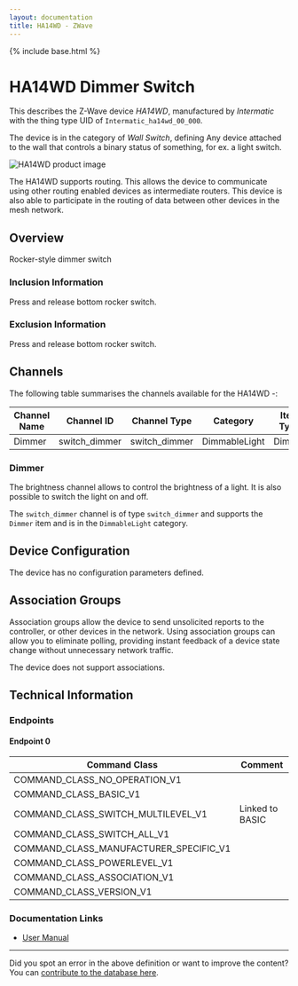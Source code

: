 ```yaml
---
layout: documentation
title: HA14WD - ZWave
---
```


{% include base.html %}

# HA14WD Dimmer Switch
This describes the Z-Wave device *HA14WD*, manufactured by *Intermatic* with the thing type UID of ```Intermatic_ha14wd_00_000```.

The device is in the category of *Wall Switch*, defining Any device attached to the wall that controls a binary status of something, for ex. a light switch.

![HA14WD product image](https://opensmarthouse.org/assets/zwave/attachments/772/HA14.png)


The HA14WD supports routing. This allows the device to communicate using other routing enabled devices as intermediate routers.  This device is also able to participate in the routing of data between other devices in the mesh network.

## Overview

Rocker-style dimmer switch

### Inclusion Information

Press and release bottom rocker switch.

### Exclusion Information

Press and release bottom rocker switch.

## Channels

The following table summarises the channels available for the HA14WD -:

| Channel Name | Channel ID | Channel Type | Category | Item Type |
|--------------|------------|--------------|----------|-----------|
| Dimmer | switch_dimmer | switch_dimmer | DimmableLight | Dimmer | 

### Dimmer
The brightness channel allows to control the brightness of a light.
            It is also possible to switch the light on and off.

The ```switch_dimmer``` channel is of type ```switch_dimmer``` and supports the ```Dimmer``` item and is in the ```DimmableLight``` category.



## Device Configuration

The device has no configuration parameters defined.

## Association Groups

Association groups allow the device to send unsolicited reports to the controller, or other devices in the network. Using association groups can allow you to eliminate polling, providing instant feedback of a device state change without unnecessary network traffic.

The device does not support associations.
## Technical Information

### Endpoints

#### Endpoint 0

| Command Class | Comment |
|---------------|---------|
| COMMAND_CLASS_NO_OPERATION_V1| |
| COMMAND_CLASS_BASIC_V1| |
| COMMAND_CLASS_SWITCH_MULTILEVEL_V1| Linked to BASIC|
| COMMAND_CLASS_SWITCH_ALL_V1| |
| COMMAND_CLASS_MANUFACTURER_SPECIFIC_V1| |
| COMMAND_CLASS_POWERLEVEL_V1| |
| COMMAND_CLASS_ASSOCIATION_V1| |
| COMMAND_CLASS_VERSION_V1| |

### Documentation Links

* [User Manual](https://www.opensmarthouse.org/zwavedatabase/772/HA14WD.pdf)

---

Did you spot an error in the above definition or want to improve the content?
You can [contribute to the database here](https://www.opensmarthouse.org/zwavedatabase/772).
